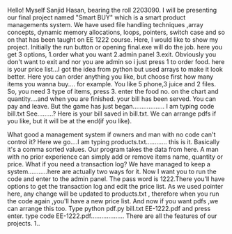 Hello!
Myself Sanjid Hasan, bearing the roll 2203090.
I will be presenting our final project named "Smart BUY"
which is  a smart product managements system.
We have used file handling techniques ,array concepts, dynamic memory allocations, loops, pointers, switch case and so on that has been taught on EE 1222 course.
Here, I would like to show my project. Initially the run button or opening final.exe will do the job.
here you get 3 options, 1.order what you want
2.admin panel 3.exit.
Obviously you don't want to exit and nor you are admin so i just press 1 to order food.
here is your price list...I got the idea from python but used arrays to make it look  better. Here you can order anything you like, but choose first how many items you wanna buy....
for example. You like 5 phone,3 juice and 2 files. So, you need 3 type of items, press 3.
enter the food no. on the chart and quantity....and when you are finished.
your bill has been served. You can pay and leave.
But the game has just began..................
I am typing code bill.txt
See.........?
Here is your bill saved in bill.txt.
We can arrange pdfs if you like, but it will be at the end(if you like).

What good  a management system if owners and man with  no code can't control it?
Here we go....I am typing products.txt............
this is it. Basically it's a comma sorted values. Our program takes the data from here. A man with no prior experience can simply add or remove items name, quantity or price.
What if you need a transaction log?
We have managed to keep a system...........here are actually two ways for it.
Now I want you to run the code and enter to the admin panel. The pass word is 1222.There you'll have options to get the transaction log and edit the price list. As we used pointer here, any change will be updated to products.txt , therefore when you run the code again ,you'll have a new price list.
And now if you want pdfs ,we can arrange this too.
Type python pdf.py bill.txt EE-1222.pdf  and press enter.
type code EE-1222.pdf...................
There are all the features of our projects.
1..


